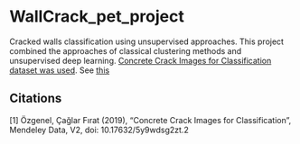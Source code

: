 # WallCrack_pet_project
Сracked walls classification using unsupervised approaches.
This project combined the approaches of classical clustering methods and unsupervised deep learning.
[Concrete Crack Images for Classification dataset was used](#CCC). See [this](https://data.mendeley.com/datasets/5y9wdsg2zt/2) 


## Citations
<a id = 'CCC'>
[1] Özgenel, Çağlar Fırat (2019), “Concrete Crack Images for Classification”, Mendeley Data, V2, doi: 10.17632/5y9wdsg2zt.2
<br>

